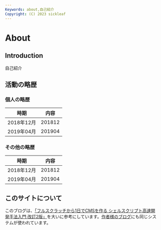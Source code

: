 ```yaml
---
Keywords: about,自己紹介
Copyright: (C) 2023 sickleaf
---
```


# About

## Introduction
自己紹介

## 活動の略歴

### 個人の略歴
|時期|内容|
|---|---|
|2018年12月|201812|
|2019年04月|201904|

### その他の略歴
|時期|内容|
|---|---|
|2018年12月|201812|
|2019年04月|201904|

## このサイトについて

このブログは、[「フルスクラッチから1日でCMSを作る シェルスクリプト高速開発手法入門 改訂2版」](https://www.amazon.co.jp/dp/4048930699/)を大いに参考にしています。[作者様のブログ](https://b.ueda.tech)にも同じシステムが使われています。
